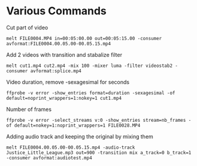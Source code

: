 # Various Commands

Cut part of video

`melt FILE0004.MP4 in=00:05:00.00 out=00:05:15.00 -consumer avformat:FILE0004.00.05.00-00.05.15.mp4`

Add 2 videos with transition and stabalize filter

`melt cut1.mp4 cut2.mp4 -mix 100 -mixer luma -filter videostab2 -consumer avformat:splice.mp4`

Video duration, remove -sexagesimal for seconds

`ffprobe -v error -show_entries format=duration -sexagesimal -of default=noprint_wrappers=1:nokey=1 cut1.mp4`

Number of frames

`ffprobe -v error -select_streams v:0 -show_entries stream=nb_frames -of default=nokey=1:noprint_wrappers=1 FILE0028.MP4`

Adding audio track and keeping the original by mixing them

`melt FILE0004.00.05.00-00.05.15.mp4 -audio-track Justice_Little_League.mp3 out=900 -transition mix a_track=0 b_track=1 -consumer avformat:audiotest.mp4`


